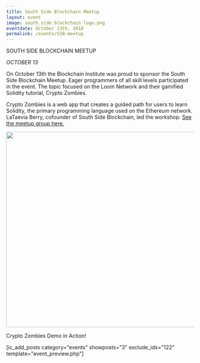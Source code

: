 ```yaml
---
title: South Side Blockchain Meetup
layout: event
image: south_side_blockchain_logo.png
eventdate: October 13th, 2018
permalink: /events/SSB-meetup
---
```


SOUTH SIDE BLOCKCHAIN MEETUP

<em>OCTOBER 13</em>

On October 13th the Blockchain Institute was proud to sponsor the South Side Blockchain Meetup. Eager programmers of all skill levels participated in the event. The topic focused on the Loom Network and their gamified Solidity tutorial, Crypto Zombies.

Crypto Zombies is a web app that creates a guided path for users to learn Solidity, the primary programming language used on the Ethereum network. LaTaevia Berry, cofounder of South Side Blockchain, led the workshop. <a href="https://theblockchaininstitute.org/wp-content/uploads/2018/10/South-Side-Blockchain1">See the meetup group here.</a>

<img src="https://theblockchaininstitute.org/wp-content/uploads/2018/10/IMG_0158.jpg" alt="" width="700" height="525" />

Crypto Zombies Demo in Action!

[ic_add_posts category="events" showposts="3" exclude_ids="122" template="event_preview.php"]
